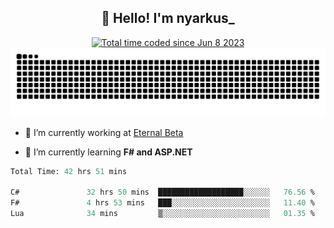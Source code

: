 <h2 align="center">👋 Hello! I'm nyarkus_</h2>
<p align="center">
  <a href="https://wakatime.com/@8f9aa332-6725-4e00-a5d9-b2317a4b74a6">
    <img src="https://wakatime.com/badge/user/8f9aa332-6725-4e00-a5d9-b2317a4b74a6.svg" alt="Total time coded since Jun 8 2023" />
  </a>
  <br>
  <img src = "https://github.com/nyarkus/nyarkus/blob/output/github-snake-dark.svg">
</p>

- 🔭 I’m currently working at [Eternal Beta](https://github.com/Kacianoki/Eternal-Beta)
<!--- 💬 Ask me about **nothing :<**-->
- 🌱 I’m currently learning **F# and ASP.NET**

<!--START_SECTION:waka-->

```fs
Total Time: 42 hrs 51 mins

C#               32 hrs 50 mins  ███████████████████░░░░░░   76.56 %
F#               4 hrs 53 mins   ███░░░░░░░░░░░░░░░░░░░░░░   11.40 %
Lua              34 mins         ▒░░░░░░░░░░░░░░░░░░░░░░░░   01.35 %
```

<!--END_SECTION:waka-->
